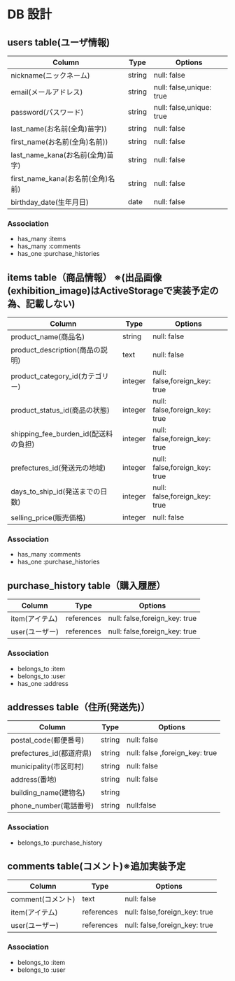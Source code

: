# DB 設計

## users table(ユーザ情報)

| Column                         | Type                | Options                    |
|--------------------------------|---------------------|----------------------------|
| nickname(ニックネーム)           | string              | null: false                |
| email(メールアドレス)            | string              | null: false,unique: true   |
| password(パスワード)            | string              | null: false,unique: true   |
| last_name(お名前(全角)苗字))     | string              | null: false                |
| first_name(お名前(全角)名前))    | string              | null: false                |
| last_name_kana(お名前(全角)苗字) | string              | null: false                |
| first_name_kana(お名前(全角)名前)| string              | null: false                |
| birthday_date(生年月日)         | date                | null: false                |

### Association

* has_many   :items
* has_many   :comments
* has_one    :purchase_histories

## items table（商品情報） ※(出品画像(exhibition_image)はActiveStorageで実装予定の為、記載しない)

| Column                            | Type                | Options                         |
|-----------------------------------|---------------------|---------------------------------|
| product_name(商品名)               | string              | null: false                     |
| product_description(商品の説明)     | text                | null: false                    |
| product_category_id(カテゴリー)     | integer             | null: false,foreign_key: true  |
| product_status_id(商品の状態)       | integer             | null: false,foreign_key: true  |
| shipping_fee_burden_id(配送料の負担)| integer             | null: false,foreign_key: true  |
| prefectures_id(発送元の地域)        | integer             | null: false,foreign_key: true  |
| days_to_ship_id(発送までの日数)     | integer             | null: false,foreign_key: true  |
| selling_price(販売価格)            | integer             | null: false                    |

### Association

* has_many   :comments
* has_one    :purchase_histories

## purchase_history table（購入履歴） 

| Column                          | Type                  | Options                       |
|---------------------------------|-----------------------|-------------------------------|
| item(アイテム)                   | references            | null: false,foreign_key: true |
| user(ユーザー)                   | references            | null: false,foreign_key: true |

### Association

* belongs_to  :item
* belongs_to  :user
* has_one     :address

## addresses table（住所(発送先)） 

| Column                         | Type                | Options                                   |
|--------------------------------|---------------------|-------------------------------------------|
| postal_code(郵便番号)           | string              | null: false                               |
| prefectures_id(都道府県)        | string              | null: false ,foreign_key: true            |
| municipality(市区町村)          | string              | null: false                               |
| address(番地)                  | string              | null: false                               |
| building_name(建物名)           | string              |                                           |
| phone_number(電話番号)           | string              | null:false                               |

### Association

* belongs_to :purchase_history

##  comments table(コメント)※追加実装予定

| Column                         | Type                | Options                       |
|--------------------------------|---------------------|-------------------------------|
| comment(コメント)                | text                | null: false                   |
| item(アイテム)                   | references          | null: false,foreign_key: true |
| user(ユーザー)                   | references          | null: false,foreign_key: true |

### Association

* belongs_to  :item
* belongs_to  :user